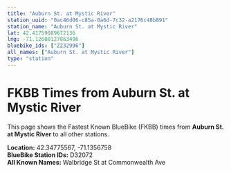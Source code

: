```yaml
---
title: "Auburn St. at Mystic River"
station_uuid: "0ac46d06-c85a-0a6d-7c32-a2176c48b891"
station_name: "Auburn St. at Mystic River"
lat: 42.41759089672136
lng: -71.12608127863496
bluebike_ids: ["ZZ32996"]
all_names: ["Auburn St. at Mystic River"]
type: "station"
---
```


# FKBB Times from Auburn St. at Mystic River

This page shows the Fastest Known BlueBike (FKBB) times from **Auburn St. at Mystic River** to all other stations.

**Location:** 42.34775567, -71.1356758  
**BlueBike Station IDs:** D32072  
**All Known Names:** Walbridge St at Commonwealth Ave

